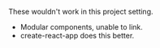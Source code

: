 These wouldn't work in this project setting.

- Modular components, unable to link.
- create-react-app does this better.
